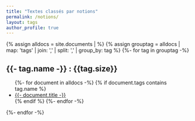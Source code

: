 ```yaml
---
title: "Textes classés par notions"
permalink: /notions/
layout: tags
author_profile: true
---
```


{% assign alldocs = site.documents | <additional standard filtering and sorting> %}	
{% assign grouptag =  alldocs | map: 'tags' | join: ','  | split: ','  | group_by: tag %}
{%- for tag in grouptag -%}
    <h2>{{- tag.name -}} : {{tag.size}}</h2>
<ul>
	{%- for document in alldocs -%}
    	{% if document.tags contains tag.name %}
        	 <li><a href="{{- document.url -}}">{{- document.title -}}</a></li>
		 {% endif %}
    {%- endfor -%}
</ul>
{%- endfor -%}